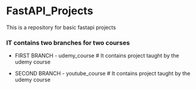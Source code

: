 # FastAPI_Projects
This is a repository for basic fastapi projects 

### IT contains two branches for two courses

- FIRST BRANCH - udemy_course   # It contains project taught by the udemy course 

- SECOND BRANCH  -  youtube_course # It contains project taught by the udemy course 